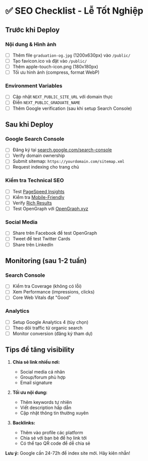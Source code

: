 # ✅ SEO Checklist - Lễ Tốt Nghiệp

## Trước khi Deploy

### Nội dung & Hình ảnh

- [ ] Thêm file `graduation-og.jpg` (1200x630px) vào `/public/`
- [ ] Tạo favicon.ico và đặt vào `/public/`
- [ ] Thêm apple-touch-icon.png (180x180px)
- [ ] Tối ưu hình ảnh (compress, format WebP)

### Environment Variables

- [ ] Cập nhật `NEXT_PUBLIC_SITE_URL` với domain thực
- [ ] Điền `NEXT_PUBLIC_GRADUATE_NAME`
- [ ] Thêm Google verification (sau khi setup Search Console)

## Sau khi Deploy

### Google Search Console

- [ ] Đăng ký tại [search.google.com/search-console](https://search.google.com/search-console)
- [ ] Verify domain ownership
- [ ] Submit sitemap: `https://yourdomain.com/sitemap.xml`
- [ ] Request indexing cho trang chủ

### Kiểm tra Technical SEO

- [ ] Test [PageSpeed Insights](https://pagespeed.web.dev/)
- [ ] Kiểm tra [Mobile-Friendly](https://search.google.com/test/mobile-friendly)
- [ ] Verify [Rich Results](https://search.google.com/test/rich-results)
- [ ] Test OpenGraph với [OpenGraph.xyz](https://www.opengraph.xyz/)

### Social Media

- [ ] Share trên Facebook để test OpenGraph
- [ ] Tweet để test Twitter Cards
- [ ] Share trên LinkedIn

## Monitoring (sau 1-2 tuần)

### Search Console

- [ ] Kiểm tra Coverage (không có lỗi)
- [ ] Xem Performance (impressions, clicks)
- [ ] Core Web Vitals đạt "Good"

### Analytics

- [ ] Setup Google Analytics 4 (tùy chọn)
- [ ] Theo dõi traffic từ organic search
- [ ] Monitor conversion (đăng ký tham dự)

## Tips để tăng visibility

1. **Chia sẻ link nhiều nơi:**

   - Social media cá nhân
   - Group/forum phù hợp
   - Email signature

2. **Tối ưu nội dung:**

   - Thêm keywords tự nhiên
   - Viết description hấp dẫn
   - Cập nhật thông tin thường xuyên

3. **Backlinks:**
   - Thêm vào profile các platform
   - Chia sẻ với bạn bè để họ link tới
   - Có thể tạo QR code để dễ chia sẻ

**Lưu ý:** Google cần 24-72h để index site mới. Hãy kiên nhẫn!
